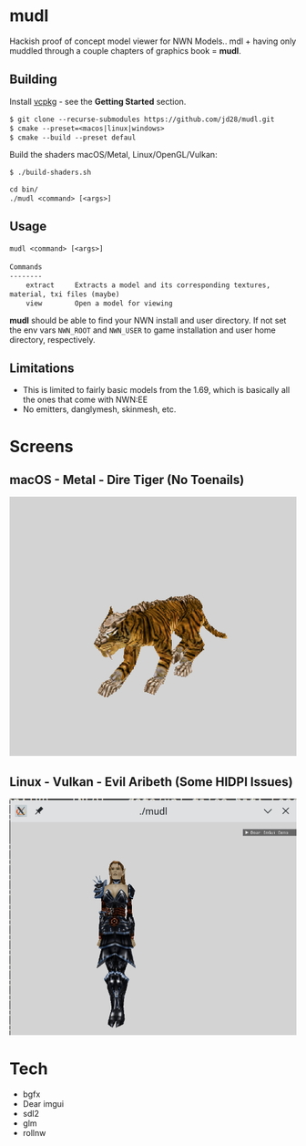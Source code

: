 # mudl

Hackish proof of concept model viewer for NWN Models..  mdl + having only muddled through a couple chapters of graphics book = **mudl**.

## Building

Install [vcpkg](https://github.com/microsoft/vcpkg) - see the **Getting Started** section.

```
$ git clone --recurse-submodules https://github.com/jd28/mudl.git
$ cmake --preset=<macos|linux|windows>
$ cmake --build --preset defaul
```

Build the shaders macOS/Metal, Linux/OpenGL/Vulkan:
```
$ ./build-shaders.sh
```

```
cd bin/
./mudl <command> [<args>]
```

## Usage

```
mudl <command> [<args>]

Commands
--------
    extract     Extracts a model and its corresponding textures, material, txi files (maybe)
    view        Open a model for viewing
```

**mudl** should be able to find your NWN install and user directory.  If not set the
env vars ``NWN_ROOT`` and ``NWN_USER`` to game installation and user home directory,
respectively.

## Limitations

- This is limited to fairly basic models from the 1.69, which is basically all the ones that come
  with NWN:EE
- No emitters, danglymesh, skinmesh, etc.

# Screens

## macOS - Metal - Dire Tiger (No Toenails)
![macOS - Metal - Dire Tiger (No Toenails)](screenshots/screen_apple_20230127.png)

## Linux - Vulkan - Evil Aribeth (Some HIDPI Issues)
![Linux - Vulkan - Evil Aribeth](screenshots/screen_linux_20230129.png)

# Tech
- bgfx
- Dear imgui
- sdl2
- glm
- rollnw
